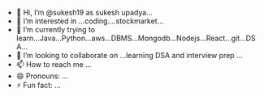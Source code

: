 - 👋 Hi, I’m @sukesh19 as sukesh upadya...
- 👀 I’m interested in ...coding....stockmarket...
- 🌱 I’m currently trying to learn...Java...Python...aws...DBMS...Mongodb...Nodejs...React...git...DSA...
- 💞️ I’m looking to collaborate on ...learning DSA and interview prep ...
- 📫 How to reach me ...
- 😄 Pronouns: ...
- ⚡ Fun fact: ...

<!---
sukesh19/sukesh19 is a ✨ special ✨ repository because its `README.md` (this file) appears on your GitHub profile.
You can click the Preview link to take a look at your changes.
--->
